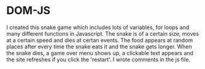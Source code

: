 # DOM-JS
I created this snake game which includes lots of variables, for loops and many different functions in Javascript. The snake is of a certain size, moves at a certain speed and dies at certan events. The food appears at random places after every time the snake eats it and the snake gets longer. When the snake dies, a game over menu shows up, a clickable text appears and the site refreshes if you click the 'restart'. I wrote comments in the js file. 